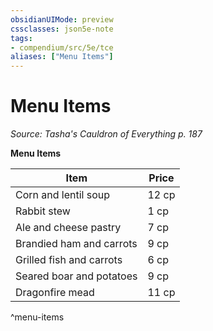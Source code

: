 ```yaml
---
obsidianUIMode: preview
cssclasses: json5e-note
tags:
- compendium/src/5e/tce
aliases: ["Menu Items"]
---
```

# Menu Items
*Source: Tasha's Cauldron of Everything p. 187* 

**Menu Items**

| Item | Price |
|------|-------|
| Corn and lentil soup | 12 cp |
| Rabbit stew | 1 cp |
| Ale and cheese pastry | 7 cp |
| Brandied ham and carrots | 9 cp |
| Grilled fish and carrots | 6 cp |
| Seared boar and potatoes | 9 cp |
| Dragonfire mead | 11 cp |
^menu-items
